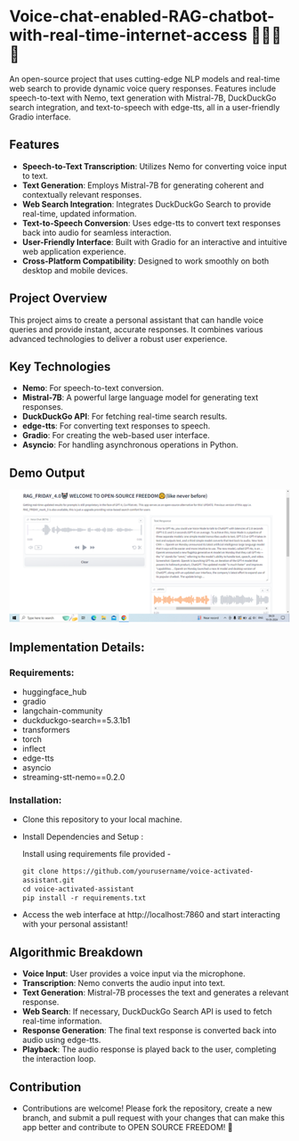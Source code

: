 # Voice-chat-enabled-RAG-chatbot-with-real-time-internet-access 🤖💬🎤🤳
An open-source project that uses cutting-edge NLP models and real-time web search to provide dynamic voice query responses. Features include speech-to-text with Nemo, text generation with Mistral-7B, DuckDuckGo search integration, and text-to-speech with edge-tts, all in a user-friendly Gradio interface.

## Features 
- **Speech-to-Text Transcription**: Utilizes Nemo for converting voice input to text.
- **Text Generation**: Employs Mistral-7B for generating coherent and contextually relevant responses.
- **Web Search Integration**: Integrates DuckDuckGo Search to provide real-time, updated information.
- **Text-to-Speech Conversion**: Uses edge-tts to convert text responses back into audio for seamless interaction.
- **User-Friendly Interface**: Built with Gradio for an interactive and intuitive web application experience.
- **Cross-Platform Compatibility**: Designed to work smoothly on both desktop and mobile devices.

## Project Overview 
This project aims to create a personal assistant that can handle voice queries and provide instant, accurate responses. It combines various advanced technologies to deliver a robust user experience.

## Key Technologies 
- **Nemo**: For speech-to-text conversion.
- **Mistral-7B**: A powerful large language model for generating text responses.
- **DuckDuckGo API**: For fetching real-time search results.
- **edge-tts**: For converting text responses to speech.
- **Gradio**: For creating the web-based user interface.
- **Asyncio**: For handling asynchronous operations in Python.

## Demo Output 
<p align="center">
<img src="Screenshot (7).png" />
</p>

## Implementation Details:

### Requirements:

- huggingface_hub
- gradio
- langchain-community
- duckduckgo-search==5.3.1b1
- transformers
- torch
- inflect
- edge-tts
- asyncio
- streaming-stt-nemo==0.2.0

### Installation:
- Clone this repository to your local machine.

- Install Dependencies and Setup :
  
  Install using requirements file provided -
  ```
  git clone https://github.com/yourusername/voice-activated-assistant.git
  cd voice-activated-assistant
  pip install -r requirements.txt
  ```
- Access the web interface at http://localhost:7860 and start interacting with your personal assistant!

## Algorithmic Breakdown
- **Voice Input**: User provides a voice input via the microphone.
- **Transcription**: Nemo converts the audio input into text.
- **Text Generation**: Mistral-7B processes the text and generates a relevant response.
- **Web Search**: If necessary, DuckDuckGo Search API is used to fetch real-time information.
- **Response Generation**: The final text response is converted back into audio using edge-tts.
- **Playback**: The audio response is played back to the user, completing the interaction loop.

## Contribution 
- Contributions are welcome! Please fork the repository, create a new branch, and submit a pull request with your changes that can make this app better and contribute to OPEN SOURCE FREEDOM! 💫
